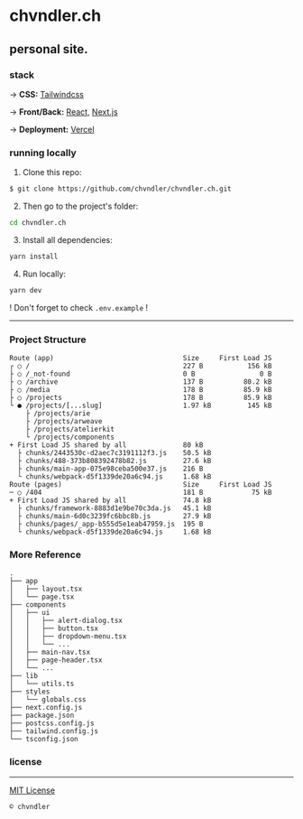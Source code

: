 # chvndler.ch

## **personal site**.

### stack

→ **CSS:** [Tailwindcss](https://tailwindcss.com/)

→ **Front/Back:** [React](https://reactjs.org/), [Next.js](https://nextjs.org/)

→ **Deployment:** [Vercel](https://vercel.com/)

### running locally

1. Clone this repo:

```sh
$ git clone https://github.com/chvndler/chvndler.ch.git
```

2. Then go to the project's folder:

```sh
cd chvndler.ch
```

3. Install all dependencies:

```sh
yarn install
```

4. Run locally:

```sh
yarn dev
```

! Don't forget to check `.env.example` !

---

### Project Structure

```plain-text
Route (app)                                Size     First Load JS
┌ ○ /                                      227 B           156 kB
├ ○ /_not-found                            0 B                0 B
├ ○ /archive                               137 B          80.2 kB
├ ○ /media                                 178 B          85.9 kB
├ ○ /projects                              178 B          85.9 kB
└ ● /projects/[...slug]                    1.97 kB         145 kB
    ├ /projects/arie
    ├ /projects/arweave
    ├ /projects/atelierkit
    └ /projects/components
+ First Load JS shared by all              80 kB
  ├ chunks/2443530c-d2aec7c3191112f3.js    50.5 kB
  ├ chunks/488-373b808392478b82.js         27.6 kB
  ├ chunks/main-app-075e98ceba500e37.js    216 B
  └ chunks/webpack-d5f1339de20a6c94.js     1.68 kB
Route (pages)                              Size     First Load JS
─ ○ /404                                   181 B            75 kB
+ First Load JS shared by all              74.8 kB
  ├ chunks/framework-8883d1e9be70c3da.js   45.1 kB
  ├ chunks/main-6d0c3239fc6bbc8b.js        27.9 kB
  ├ chunks/pages/_app-b555d5e1eab47959.js  195 B
  └ chunks/webpack-d5f1339de20a6c94.js     1.68 kB
```


### More Reference

```plain-text
.
├── app
│   ├── layout.tsx
│   └── page.tsx
├── components
│   ├── ui
│   │   ├── alert-dialog.tsx
│   │   ├── button.tsx
│   │   ├── dropdown-menu.tsx
│   │   └── ...
│   ├── main-nav.tsx
│   ├── page-header.tsx
│   └── ...
├── lib
│   └── utils.ts
├── styles
│   └── globals.css
├── next.config.js
├── package.json
├── postcss.config.js
├── tailwind.config.js
└── tsconfig.json
```

### license

---

[MIT License](/license)

`© chvndler`
